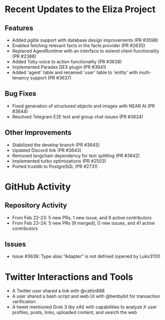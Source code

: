 # Recent Updates to the Eliza Project

## Features
- Added pglite support with database design improvements (PR #3598)
- Enabled fetching relevant facts in the facts provider (PR #2635)
- Replaced AgentRuntime with an interface to extend client functionality (PR #2388)
- Added Toby voice to action functionality (PR #3638)
- Implemented Paradex DEX plugin (PR #3641)
- Added 'agent' table and renamed 'user' table to 'entity' with multi-tenancy support (PR #3637)

## Bug Fixes
- Fixed generation of structured objects and images with NEAR AI (PR #3644)
- Resolved Telegram E2E test and group chat issues (PR #3624)

## Other Improvements
- Stabilized the develop branch (PR #3645)
- Updated Discord link (PR #3643)
- Removed langchain dependency for text splitting (PR #3642)
- Implemented turbo optimizations (PR #2503)
- Ported trustdb to PostgreSQL (PR #2731)

# GitHub Activity

## Repository Activity
- From Feb 22-23: 5 new PRs, 1 new issue, and 9 active contributors
- From Feb 23-24: 5 new PRs (9 merged), 0 new issues, and 41 active contributors

## Issues
- Issue #3639: Type alias "Adapter" is not defined (opened by Luks3110)

# Twitter Interactions and Tools

- A Twitter user shared a link with @cattin888
- A user shared a bash script and web UI with @benbybit for transaction verification
- A tweet mentioned Grok 3 (by xAI) with capabilities to analyze X user profiles, posts, links, uploaded content, and search the web